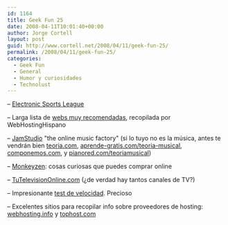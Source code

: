 ```yaml
---
id: 1164
title: Geek Fun 25
date: 2008-04-11T10:01:40+00:00
author: Jorge Cortell
layout: post
guid: http://www.cortell.net/2008/04/11/geek-fun-25/
permalink: /2008/04/11/geek-fun-25/
categories:
  - Geek Fun
  - General
  - Humor y curiosidades
  - Technolust
---
```

– [Electronic Sports League](http://www.esl.eu/eu/)

– Larga lista de <a href="http://www.webhostinghispano.com/forums/showthread.php?t=479" title="Webs muy recomendadas" target="_blank">webs muy recomendadas</a>, recopilada por WebHostingHispano

– <a href="http://www.jamstudio.com" title="The Online Music Factory" target="_blank">JamStudio</a> "the online music factory" (si lo tuyo no es la música, antes te vendrán bien <a href="http://teoria.com/" title="teoria.com" target="_blank">teoria.com</a>, <a href="http://aprende-gratis.com/teoria-musical/" title="http://aprende-gratis.com/teoria-musical/" target="_blank">aprende-gratis.com/teoria-musical</a>, <a href="http://componemos.com/" title="http://componemos.com/" target="_blank">componemos.com</a>, y <a href="http://www.pianored.com/teoriamusical/" title="http://www.pianored.com/teoriamusical/" target="_blank">pianored.com/teoriamusical</a>)

– <a href="http://monkeyzen.com/" title="http://monkeyzen.com/" target="_blank">Monkeyzen</a>: cosas curiosas que puedes comprar online

– <a href="http://www.tutelevisiononline.com" title="http://www.tutelevisiononline.com" target="_blank">TuTelevisionOnline.com</a> (¿de verdad hay tantos canales de TV?)

– Impresionante <a href="http://www.speedtest.net/" title="speedtest.net" target="_blank">test de velocidad</a>. Precioso

– Excelentes sitios para recopilar info sobre proveedores de hosting: <a href="http://www.webhosting.info" title="http://www.webhosting.info" target="_blank">webhosting.info</a> y <a href="http://www.tophosts.com/" title="http://www.tophosts.com/" target="_blank">tophost.com</a>